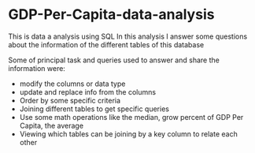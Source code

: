 # GDP-Per-Capita-data-analysis
This is data a analysis using SQL
In this analysis I answer some questions about the information of the different tables of this database

Some of principal task and queries used to answer and share the information were:
 - modify the columns or data type
 - update and replace info from the columns
 - Order by some specific criteria
 - Joining different tables to get specific queries
 - Use some math operations like the median, grow percent of GDP Per Capita, the average
 - Viewing which tables can be joining by a key column to relate each other
